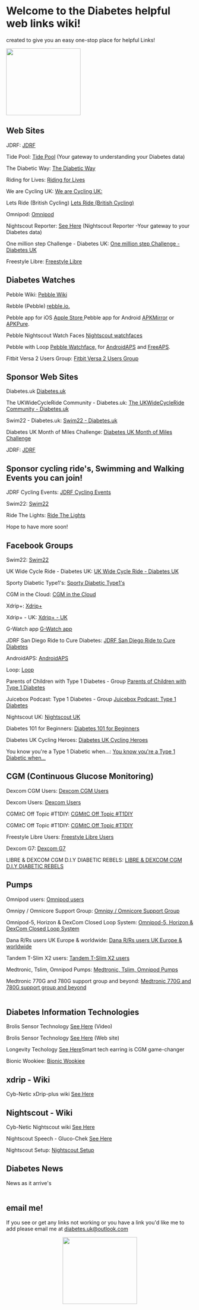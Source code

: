 # Welcome to the Diabetes helpful web links wiki!

 created to give you an easy one-stop place for helpful Links!


<img src="https://media.giphy.com/media/lNjpNhi82csekMFe3r/giphy.gif" width="200" height="180" /><br>

## Web Sites

JDRF: <a href="https://jdrf.org.uk/information-support/about-type-1-diabetes/?gclid=CjwKCAjw77WVBhBuEiwAJ-YoJMKWGEHD9mZVCQJ6g2XTwbkuIU6fRSgAbHjncLVcvIfGbzb8obeFSBoCBBgQAvD_BwE" target="_blank" title="Tide Pool">JDRF</a><br>

Tide Pool: <a href="https://www.tidepool.org/" target="_blank" title="Tide Pool">Tide Pool</a> (Your gateway to understanding your Diabetes data)<br>

The Diabetic Way: <a href="https://www.thediabeticway.co.uk/index.php/en/homedecom-topmenu" target="_blank" title="The Diabetic Way">The Diabetic Way</a><br>

Riding for Lives: <a href="https://staging2.riding4lives.uk/?fbclid=IwAR3mifb-ZE5o5-aZjzvbZuuVnF0KDuQO5Go8Mt6j1Wp-XbTr_7BimK52By0" title="Riding for lives">Riding for Lives</a><br>

We are Cycling UK:  <a href="https://www.cyclinguk.org/join?gclid=CjwKCAjwgISIBhBfEiwALE19Sc_JwoxwmKLhSA9Tyz28aN1Ca7CbvZw8D-DSKLPDC6BUOPiW8YiOehoCoh4QAvD_BwE" target="_blank" title="We are Cycling UK ">We are Cycling UK:</a><br>

Lets Ride (British Cycling)  <a href="https://www.letsride.co.uk/rides?find_type=%2Frides&location=BB6+7LG&lat=53.7820203&lng=-2.4139344000000165&permitted_gender=true&has_booking_spaces=true&radius=10&with_rides=3&date_from=19%2F04%2F2019&date_to=19%2F07%2F2019" target="_blank" title="Lets Ride (British Cycling) ">Lets Ride (British Cycling)</a><br>

Omnipod: <a href="https://www.omnipod.com/en-gb" target="_blank"> Omnipod</a><br>

Nightscout Reporter: <a href="https://nightscout-reporter.zreptil.de/beta/?fbclid=IwAR1z__f2IedJVQAqq1l9dFnsAuoJyXR7Qy1AlDk7gNeCAXrSlnEypqgfZJw
" target="_blank" title="Tide Pool">See Here</a> (Nightscout Reporter -Your gateway to your Diabetes data)<br>

One million step Challenge - Diabetes UK: <a href="https://step.diabetes.org.uk/" target="_blank" title="One million step Challenge - Diabetes Uk">One million step Challenge - Diabetes UK</a><br>

Freestyle Libre: <a href="https://www.freestylelibre.co.uk/libre/" target="_blank" title="Freestyle Libre">Freestyle Libre</a><br>

## Diabetes Watches<br>

Pebble Wiki: <a href="https://github.com/pebble-dev/wiki/wiki" target="_blank" title="pebble Wiki">Pebble Wiki</a><br>

Rebble (Pebble) <a href="https://rebble.io/" target="_blank">rebble.io.</a><br>

Pebble app for iOS <a href="https://apps.apple.com/us/app/pebble/id957997620" target="_blank"> Apple Store </a>
Pebble app for Android <a href="https://www.apkmirror.com/apk/pebble-technology-corp/pebble/pebble-4-4-2-1405-62d45d7d7-endframe-release/pebble-4-4-2-1405-62d45d7d7-endframe-android-apk-download/" target="_blank">APKMirror</a> or <a href="https://apkpure.com/it/pebble/com.getpebble.android.basalt" target="_blank">APKPure</a>.<br>

Pebble Nightscout Watch Faces <a href="https://apps.rebble.io/en_US/search/watchfaces/1?query=nightscout" target="_blank">Nightscout watchfaces</a><br>

Pebble with Loop <a href="https://loopkit.github.io/loopdocs/nightscout/pebble/" target="_blank">Pebble Watchface,</a> for <a href="https://androidaps.readthedocs.io/en/latest/Configuration/Watchfaces.html#pebble" target="_blank">AndroidAPS</a> and <a href="https://github.com/mddub/pancreabble" target="_blank">FreeAPS</a>.

Fitbit Versa 2 Users Group: <a href="https://www.facebook.com/groups/fitbitversa2" target="_blank" title="Fitbit Versa 2 Users Group">Fitbit Versa 2 Users Group</a><br>



## Sponsor Web Sites

Diabetes.uk <a href="https://www.diabetes.org.uk/" target="_blank" title="Diabetes Uk Web site">Diabetes.uk</a><br>

The UKWideCycleRide Community - Diabetes.uk: <a href="https://cycle.diabetes.org.uk/?gclid=CjwKCAjwgISIBhBfEiwALE19SWE-1-IopgttOT0R5YxKNBT8bZltGZT1-GisxxCK5WcesSfY9yurcRoCHuoQAvD_BwE" target="_blank" title="The UKWideCycleRide Community - Diabetes Uk">The UKWideCycleRide Community - Diabetes.uk </a><br>

Swim22 - Diabetes.uk: <a href="https://swim22.diabetes.org.uk/" target="_blank" title="Swim22 - Diabetes Uk">Swim22 - Diabetes.uk</a><br>

Diabetes UK Month of Miles Challenge: <a href="https://swim22.diabetes.org.uk/" target="_blank" title="Diabetes UK Month of Miles Challenge"> Diabetes UK Month of Miles Challenge</a><br>

JDRF: <a href="https://jdrf.org.uk/information-support/about-type-1-diabetes/?gclid=CjwKCAjw77WVBhBuEiwAJ-YoJMKWGEHD9mZVCQJ6g2XTwbkuIU6fRSgAbHjncLVcvIfGbzb8obeFSBoCBBgQAvD_BwE" target="_blank" title="JDRF">JDRF</a><br>

## Sponsor cycling ride's, Swimming and Walking Events you can join!

JDRF Cycling Events:  <a href="https://jdrf.org.uk/get-involved/fundraise/events/?event_cat=cycle-rides#postFilter" title="JDRF Cycling Events">JDRF Cycling Events</a><br>

Swim22:  <a href="https://swim22.diabetes.org.uk/?fbclid=IwAR3XSygKTkbU7l_Xgu88WU3Q3EYFrFoAj1STvQTVz_6X-xthmjqOUWMTiww" title="Swim22">Swim22</a><br>

Ride The Lights: <a href="https://www.visitblackpool.com/things-to-do/events/ride-the-lights/?fbclid=IwAR2Nu16vjixmeDWUuuqSN3rd3sQsGZDVfo2fqv4kHEIw7CKIBLGebFxi91U" target="_blank" title="Ride The Lights">Ride The Lights</a><br>

Hope to have more soon!

## Facebook Groups

Swim22:  <a href="https://www.facebook.com/Tamarahmcphie22" title="Swim22">Swim22</a><br>

UK Wide Cycle Ride - Diabetes UK:  <a href="https://www.facebook.com/groups/693788144706854" title="UK Wide Cycle Ride - Diabetes UK"> UK Wide Cycle Ride - Diabetes UK</a><br>

Sporty Diabetic Type1's:  <a href="https://www.facebook.com/groups/SportyT1" title="Sporty Diabetic Type1's"> Sporty Diabetic Type1's</a><br>

CGM in the Cloud: <a href="https://www.facebook.com/groups/cgm in the cloud/" title="CGM in the Cloud">CGM in the Cloud</a><br>

Xdrip+: <a href="https://www.facebook.com/groups/xDripG5/" target="_blank" title="Xdrip+">Xdrip+</a><br>

Xdrip+ - UK: <a href="https://www.facebook.com/groups/5390196001057776" target="_blank" title="Xdrip+ - UK">Xdrip+ - UK</a><br>

G-Watch app <a href= "https://www.facebook.com/groups/304670184064267/?ref=pages_group_cta/" title="SamsungG-Watch app">G-Watch app</a><br>

JDRF San Diego Ride to Cure Diabetes:  <a href="https://www.facebook.com/groups/jdrfsdridetocurediabetes" title="JDRF San Diego Ride to Cure Diabetes"> JDRF San Diego Ride to Cure Diabetes</a><br>

AndroidAPS: <a href="https://www.facebook.com/groups/AndroidAPSUsers/posts/2932550243633040" title="AndroidAPS">AndroidAPS</a><br>

Loop: <a href="https://www.facebook.com/groups/TheLoopedGroup" target="_blank"> Loop</a><br>

Parents of Children with Type 1 Diabetes - Group <a href="https://www.facebook.com/groups/104811746342626" target="_blank"> Parents of Children with Type 1 Diabetes</a><br>



Juicebox Podcast: Type 1 Diabetes - Group <a href="https://www.facebook.com/groups/boldwithinsulin/" target="_blank"> Juicebox Podcast: Type 1 Diabetes</a><br>

Nightscout UK: <a href="https://www.facebook.com/groups/nightscoutUK" target="_blank"> Nightscout UK</a><br>

Diabetes 101 for Beginners: <a href="https://www.facebook.com/groups/252995116355123" target="_blank"> Diabetes 101 for Beginners</a><br>

Diabetes UK Cycling Heroes: <a href="https://www.facebook.com/groups/435526556616007" target="_blank"> Diabetes UK Cycling Heroes</a><br>

You know you're a Type 1 Diabetic when...: <a href="https://www.facebook.com/groups/245031082351346" target="_blank"> You know you're a Type 1 Diabetic when...</a><br>


## CGM (Continuous Glucose Monitoring)

Dexcom CGM Users: <a href="https://www.facebook.com/groups/268385496689037" target="_blank"> Dexcom CGM Users</a><br>

Dexcom Users: <a href="https://www.facebook.com/groups/1691039397784554" target="_blank"> Dexcom Users</a><br>

CGMitC Off Topic #T1DIY: <a href="https://www.facebook.com/groups/CGMITCOFFTOPIC" target="_blank"> CGMitC Off Topic #T1DIY</a><br>

CGMitC Off Topic #T1DIY: <a href="https://www.facebook.com/groups/CGMITCOFFTOPIC" target="_blank"> CGMitC Off Topic #T1DIY</a><br>

Freestyle Libre Users: <a href="https://www.facebook.com/groups/847425671954383" target="_blank"> Freestyle Libre Users</a><br>

Dexcom G7: <a href="https://www.facebook.com/groups/235546917779339" target="_blank"> Dexcom G7</a><br>

LIBRE & DEXCOM CGM D.I.Y DIABETIC REBELS: <a href="https://www.facebook.com/groups/528436247518366" target="_blank"> LIBRE & DEXCOM CGM D.I.Y DIABETIC REBELS</a><br>

## Pumps

Omnipod users: <a href="https://www.facebook.com/groups/169768006383549" target="_blank"> Omnipod users</a><br>

Omnipy / Omnicore Support Group: <a href="https://www.facebook.com/groups/2141146659318874" target="_blank"> Omnipy / Omnicore Support Group</a><br>

Omnipod-5, Horizon & DexCom Closed Loop System: <a href="https://www.facebook.com/groups/CGMITCOFFTOPIC" target="_blank"> Omnipod-5, Horizon & DexCom Closed Loop System</a><br>

Dana R/Rs users UK Europe & worldwide: <a href="https://www.facebook.com/groups/866934546825995" target="_blank"> Dana R/Rs users UK Europe & worldwide</a><br>

Tandem T-Slim X2 users: <a href="https://www.facebook.com/groups/2258338087737691" target="_blank"> Tandem T-Slim X2 users</a><br>

Medtronic, Tslim, Omnipod Pumps: <a href="https://www.facebook.com/groups/137477019732091" target="_blank"> Medtronic, Tslim, Omnipod Pumps</a><br>

Medtronic 770G and 780G support group and beyond: <a href="https://www.facebook.com/groups/262289741599090" target="_blank"> Medtronic 770G and 780G support group and beyond </a><br><br>

## Diabetes Information Technologies

Brolis Sensor Technology <a href="https://www.youtube.com/watch?v=Nu9rQ-HwVFU" title="Brolis Sensor Technology">See Here</a> (Video)<br>

Brolis Sensor Technology <a href="https://brolis-sensor.com/" title="Brolis Sensor Technology Web site">See Here</a> (Web site)<br>

Longevity Techology <a href="https://www.longevity.technology/smart-tech-earring-is-cgm-game-changer/" title="Longevity Techology ">See Here</a>Smart tech earring is CGM game-changer<br>

Bionic Wookiee: <a href="https://bionicwookiee.com/2021/05/27/anubis-developments/?fbclid=IwAR1zLQ5adZQYcYPSvjbA3Hh2vNZkKMkET-DxSQpERxHc4QOPU1Itcd7pNac" target="_blank" title="Bionic Wookiee">Bionic Wookiee</a><br>


## xdrip - Wiki

Cyb-Netic xDrip-plus wiki <a href="https://github.com/Atlas-Night-Out/xDrip-plus/wiki" title="Cyb-Netic xDrip-plus wiki">See Here</a><br>

## Nightscout - Wiki

Cyb-Netic Nightscout wiki <a href="https://github.com/Atlas-Night-Out/xDrip-plus/wiki" title="Cyb-Netic xDrip-plus wiki">See Here</a><br>

Nightscout Speech - Gluco-Chek <a href="https://atlas-night-out.github.io/gluco-check/" title="Cyb-Netic Nightscout Gluco-Check">See Here</a><br>

Nightscout Setup: <a href="https://atlas-night-out.github.io/my-project/user-guide/Setting_up_Github_Account_part1/" target="_blank"> Nightscout Setup</a><br>



## Diabetes News
News as it arrive's<br><br>

## email me!
If you see or get any links not working or you have a link you'd like me to add please email me at diabetes.uk@outlook.com

<p align="center">
<img src="https://media.giphy.com/media/S2g8fOg4oFYyWg4STt/giphy.gif" width="200" height="180" /><br>
</p>



